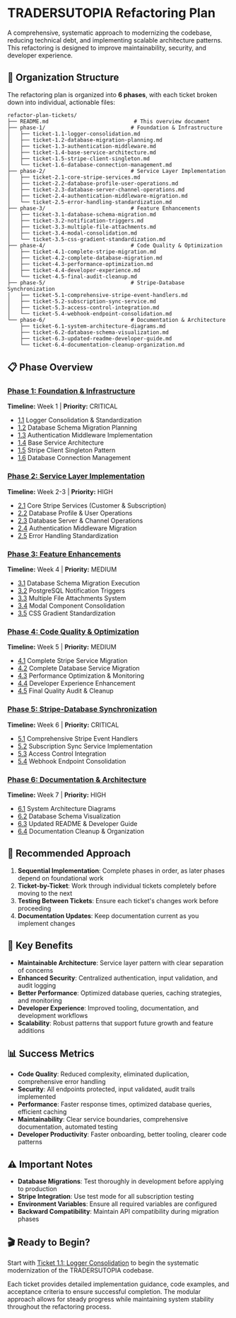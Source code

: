 # TRADERSUTOPIA Refactoring Plan

A comprehensive, systematic approach to modernizing the codebase, reducing technical debt, and implementing scalable architecture patterns. This refactoring is designed to improve maintainability, security, and developer experience.

## 🎯 Organization Structure

The refactoring plan is organized into **6 phases**, with each ticket broken down into individual, actionable files:

```
refactor-plan-tickets/
├── README.md                           # This overview document
├── phase-1/                           # Foundation & Infrastructure
│   ├── ticket-1.1-logger-consolidation.md
│   ├── ticket-1.2-database-migration-planning.md
│   ├── ticket-1.3-authentication-middleware.md
│   ├── ticket-1.4-base-service-architecture.md
│   ├── ticket-1.5-stripe-client-singleton.md
│   └── ticket-1.6-database-connection-management.md
├── phase-2/                           # Service Layer Implementation
│   ├── ticket-2.1-core-stripe-services.md
│   ├── ticket-2.2-database-profile-user-operations.md
│   ├── ticket-2.3-database-server-channel-operations.md
│   ├── ticket-2.4-authentication-middleware-migration.md
│   └── ticket-2.5-error-handling-standardization.md
├── phase-3/                           # Feature Enhancements
│   ├── ticket-3.1-database-schema-migration.md
│   ├── ticket-3.2-notification-triggers.md
│   ├── ticket-3.3-multiple-file-attachments.md
│   ├── ticket-3.4-modal-consolidation.md
│   └── ticket-3.5-css-gradient-standardization.md
├── phase-4/                           # Code Quality & Optimization
│   ├── ticket-4.1-complete-stripe-migration.md
│   ├── ticket-4.2-complete-database-migration.md
│   ├── ticket-4.3-performance-optimization.md
│   ├── ticket-4.4-developer-experience.md
│   └── ticket-4.5-final-audit-cleanup.md
├── phase-5/                           # Stripe-Database Synchronization
│   ├── ticket-5.1-comprehensive-stripe-event-handlers.md
│   ├── ticket-5.2-subscription-sync-service.md
│   ├── ticket-5.3-access-control-integration.md
│   └── ticket-5.4-webhook-endpoint-consolidation.md
└── phase-6/                           # Documentation & Architecture
    ├── ticket-6.1-system-architecture-diagrams.md
    ├── ticket-6.2-database-schema-visualization.md
    ├── ticket-6.3-updated-readme-developer-guide.md
    └── ticket-6.4-documentation-cleanup-organization.md
```

## 📋 Phase Overview

### [Phase 1: Foundation & Infrastructure](./phase-1/)
**Timeline:** Week 1 | **Priority:** CRITICAL
- [1.1](./phase-1/ticket-1.1-logger-consolidation.md) Logger Consolidation & Standardization
- [1.2](./phase-1/ticket-1.2-database-migration-planning.md) Database Schema Migration Planning
- [1.3](./phase-1/ticket-1.3-authentication-middleware.md) Authentication Middleware Implementation
- [1.4](./phase-1/ticket-1.4-base-service-architecture.md) Base Service Architecture
- [1.5](./phase-1/ticket-1.5-stripe-client-singleton.md) Stripe Client Singleton Pattern
- [1.6](./phase-1/ticket-1.6-database-connection-management.md) Database Connection Management

### [Phase 2: Service Layer Implementation](./phase-2/)
**Timeline:** Week 2-3 | **Priority:** HIGH
- [2.1](./phase-2/ticket-2.1-core-stripe-services.md) Core Stripe Services (Customer & Subscription)
- [2.2](./phase-2/ticket-2.2-database-profile-user-operations.md) Database Profile & User Operations
- [2.3](./phase-2/ticket-2.3-database-server-channel-operations.md) Database Server & Channel Operations
- [2.4](./phase-2/ticket-2.4-authentication-middleware-migration.md) Authentication Middleware Migration
- [2.5](./phase-2/ticket-2.5-error-handling-standardization.md) Error Handling Standardization

### [Phase 3: Feature Enhancements](./phase-3/)
**Timeline:** Week 4 | **Priority:** MEDIUM
- [3.1](./phase-3/ticket-3.1-database-schema-migration.md) Database Schema Migration Execution
- [3.2](./phase-3/ticket-3.2-notification-triggers.md) PostgreSQL Notification Triggers
- [3.3](./phase-3/ticket-3.3-multiple-file-attachments.md) Multiple File Attachments System
- [3.4](./phase-3/ticket-3.4-modal-consolidation.md) Modal Component Consolidation
- [3.5](./phase-3/ticket-3.5-css-gradient-standardization.md) CSS Gradient Standardization

### [Phase 4: Code Quality & Optimization](./phase-4/)
**Timeline:** Week 5 | **Priority:** MEDIUM
- [4.1](./phase-4/ticket-4.1-complete-stripe-migration.md) Complete Stripe Service Migration
- [4.2](./phase-4/ticket-4.2-complete-database-migration.md) Complete Database Service Migration
- [4.3](./phase-4/ticket-4.3-performance-optimization.md) Performance Optimization & Monitoring
- [4.4](./phase-4/ticket-4.4-developer-experience.md) Developer Experience Enhancement
- [4.5](./phase-4/ticket-4.5-final-audit-cleanup.md) Final Quality Audit & Cleanup

### [Phase 5: Stripe-Database Synchronization](./phase-5/)
**Timeline:** Week 6 | **Priority:** CRITICAL
- [5.1](./phase-5/ticket-5.1-comprehensive-stripe-event-handlers.md) Comprehensive Stripe Event Handlers
- [5.2](./phase-5/ticket-5.2-subscription-sync-service.md) Subscription Sync Service Implementation
- [5.3](./phase-5/ticket-5.3-access-control-integration.md) Access Control Integration
- [5.4](./phase-5/ticket-5.4-webhook-endpoint-consolidation.md) Webhook Endpoint Consolidation

### [Phase 6: Documentation & Architecture](./phase-6/)
**Timeline:** Week 7 | **Priority:** HIGH
- [6.1](./phase-6/ticket-6.1-system-architecture-diagrams.md) System Architecture Diagrams
- [6.2](./phase-6/ticket-6.2-database-schema-visualization.md) Database Schema Visualization
- [6.3](./phase-6/ticket-6.3-updated-readme-developer-guide.md) Updated README & Developer Guide
- [6.4](./phase-6/ticket-6.4-documentation-cleanup-organization.md) Documentation Cleanup & Organization

## 🎯 Recommended Approach

1. **Sequential Implementation**: Complete phases in order, as later phases depend on foundational work
2. **Ticket-by-Ticket**: Work through individual tickets completely before moving to the next
3. **Testing Between Tickets**: Ensure each ticket's changes work before proceeding
4. **Documentation Updates**: Keep documentation current as you implement changes

## 🚀 Key Benefits

- **Maintainable Architecture**: Service layer pattern with clear separation of concerns
- **Enhanced Security**: Centralized authentication, input validation, and audit logging
- **Better Performance**: Optimized database queries, caching strategies, and monitoring
- **Developer Experience**: Improved tooling, documentation, and development workflows
- **Scalability**: Robust patterns that support future growth and feature additions

## 📊 Success Metrics

- **Code Quality**: Reduced complexity, eliminated duplication, comprehensive error handling
- **Security**: All endpoints protected, input validated, audit trails implemented
- **Performance**: Faster response times, optimized database queries, efficient caching
- **Maintainability**: Clear service boundaries, comprehensive documentation, automated testing
- **Developer Productivity**: Faster onboarding, better tooling, clearer code patterns

## ⚠️ Important Notes

- **Database Migrations**: Test thoroughly in development before applying to production
- **Stripe Integration**: Use test mode for all subscription testing
- **Environment Variables**: Ensure all required variables are configured
- **Backward Compatibility**: Maintain API compatibility during migration phases

## 🎬 Ready to Begin?

Start with [Ticket 1.1: Logger Consolidation](./phase-1/ticket-1.1-logger-consolidation.md) to begin the systematic modernization of the TRADERSUTOPIA codebase.

Each ticket provides detailed implementation guidance, code examples, and acceptance criteria to ensure successful completion. The modular approach allows for steady progress while maintaining system stability throughout the refactoring process. 